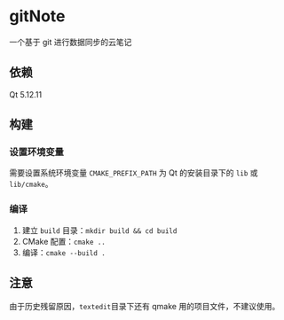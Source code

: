# gitNote
一个基于 git 进行数据同步的云笔记
## 依赖
Qt 5.12.11
## 构建
### 设置环境变量
需要设置系统环境变量 `CMAKE_PREFIX_PATH` 为 Qt 的安装目录下的 `lib` 或 `lib/cmake`。
### 编译
1. 建立 `build` 目录：`mkdir build && cd build`
1. CMake 配置：`cmake ..`
1. 编译：`cmake --build .`

## 注意
由于历史残留原因，`textedit`目录下还有 qmake 用的项目文件，不建议使用。